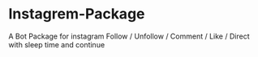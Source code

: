 # Instagrem-Package
A Bot Package for instagram Follow / Unfollow / Comment / Like / Direct with sleep time and continue
